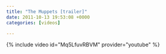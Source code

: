 ```yaml
---
title: "The Muppets [trailer]"
date: 2011-10-13 19:53:08 +0000
categories: [videos]

---
```

{% include video id="Mq5LfuvRBVM" provider="youtube" %}